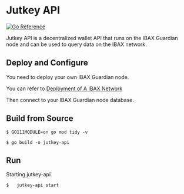 # Jutkey API

[![Go Reference](https://pkg.go.dev/badge/github.com/jutkey/jutkey-api.svg)](https://pkg.go.dev/github.com/jutkey/jutkey-api)

Jutkey API is a decentralized wallet API that runs on the IBAX Guardian node and can be used to query data on the IBAX network.


## Deploy and Configure
You need to deploy your own IBAX Guardian node. 

You can refer to [Deployment of A IBAX Network](https://docs.ibax.io/howtos/deployment.html)

Then connect to your IBAX Guardian node database.


## Build from Source

```
$ GO111MODULE=on go mod tidy -v

$ go build -o jutkey-api
```

## Run

Starting jutkey-api.

```bash
$   jutkey-api start
```